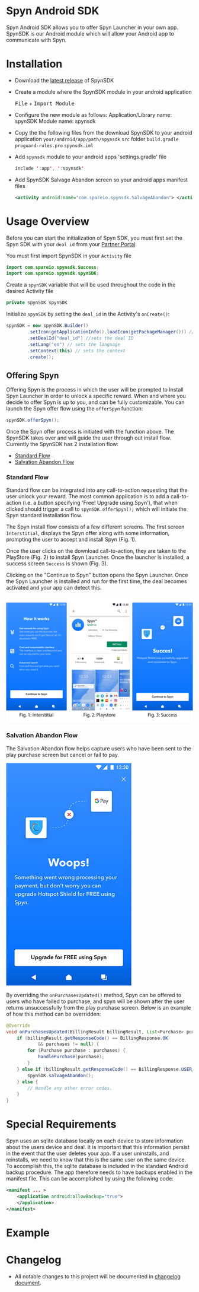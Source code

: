 # Spyn Android SDK

Spyn Android SDK allows you to offer Spyn Launcher in your own app. SpynSDK is our Android module which will allow your Android app to communicate with Spyn.

# Installation

- Download the [latest release](https://github.com/spareio/spyn-sdk/releases) of SpynSDK

- Create a module where the SpynSDK module in your android application

  <kbd>File</kbd> + <kbd>Import Module</kbd>

- Configure the new module as follows: Application/Library name: spynSDK Module name: spynsdk

- Copy the the following files from the download SpynSDK to your android application `your/android/app/path/spynsdk` `src` folder `build.gradle` `proguard-rules.pro` `spynsdk.iml`

- Add `spynsdk` module to your android apps 'settings.gradle' file

  ```java
  include ':app', ':spynsdk'
  ```

- Add SpynSDK Salvage Abandon screen so your android apps manifest files

  ```xml
  <activity android:name="com.spareio.spynsdk.SalvageAbandon"> </activity>
  ```

# Usage Overview

Before you can start the initialization of Spyn SDK, you must first set the Spyn SDK with your `deal id` from your [Partner Portal](https://spare.io).

You must first import SpynSDK in your `Activity` file

```java
import com.spareio.spynsdk.Success;
import com.spareio.spynsdk.spynSDK;
```

Create a `spynSDK` variable that will be used throughout the code in the desired Activity file

```java
private spynSDK spynSDK
```

Initialize `spynSDK` by setting the `deal_id` in the Activity's `onCreate()`:

```java
spynSDK = new spynSDK.Builder()
        .setIcon(getApplicationInfo().loadIcon(getPackageManager())) // sets the app icon
        .setDealId("deal_id") //sets the deal ID
        .setLang("en") // sets the language
        .setContext(this) // sets the context
        .create();
```

## Offering Spyn

Offering Spyn is the process in which the user will be prompted to Install Spyn Launcher in order to unlock a specific reward. When and where you decide to offer Spyn is up to you, and can be fully customizable. You can launch the Spyn offer flow using the `offerSpyn` function:

```java
spynSDK.offerSpyn();
```

Once the Spyn offer process is initiated with the function above. The SpynSDK takes over and will guide the user through out install flow. Currently the SpynSDK has 2 installation flow:

- [Standard Flow](#standard-flow)
- [Salvation Abandon Flow](#salvation-abandon-flow)

### Standard Flow

Standard flow can be integrated into any call-to-action requesting that the user unlock your reward. The most common application is to add a call-to-action (i.e. a button specifying 'Free! Upgrade using Spyn'), that when clicked should trigger a call to `spynSDK.offerSpyn();` which will initiate the Spyn standard installation flow.

The Spyn install flow consists of a few different screens. The first screen `Interstitial`, displays the Spyn offer along with some information, prompting the user to accept and install Spyn (Fig. 1).

Once the user clicks on the download call-to-action, they are taken to the PlayStore (Fig. 2) to install Spyn Launcher. Once the launcher is installed, a success screen `Success` is shown (Fig. 3).

Clicking on the "Continue to Spyn" button opens the Spyn Launcher. Once the Spyn Launcher is installed and run for the first time, the deal becomes activated and your app can detect this.

![Standard Flow](./docs/standard-flow.png?raw=true "Standard Flow")

### Salvation Abandon Flow

The Salvation Abandon flow helps capture users who have been sent to the play purchase screen but cancel or fail to pay.

![Abandon Flow](./docs/abandon-flow.png?raw=true "Abandon Flow")

By overriding the `onPurchasesUpdated()` method, Spyn can be offered to users who have failed to purchase, and spyn will be shown after the user returns unsuccessfully from the play purchase screen. Below is an example of how this method can be overridden:

```java
@Override
void onPurchasesUpdated(BillingResult billingResult, List<Purchase> purchases) {
    if (billingResult.getResponseCode() == BillingResponse.OK
            && purchases != null) {
        for (Purchase purchase : purchases) {
            handlePurchase(purchase);
        }
    } else if (billingResult.getResponseCode() == BillingResponse.USER_CANCELED) {
        spynSDK.salvageAbandon();
    } else {
        // Handle any other error codes.
    }
}
```

# Special Requirements
Spyn uses an sqlite database locally on each device to store information about the users device and deal. It is important that this information persist in the event that the user deletes your app. If a user uninstalls, and reinstalls, we need to know that this is the same user on the same device. To accomplish this, the sqlite database is included in the standard Android backup procedure. The app therefore needs to have backups enabled in the manifest file. This can be accomplished by using the following code:
```xml
<manifest ... >
    <application android:allowBackup="true">
    </application>
</manifest>
```


# Example

# Changelog

- All notable changes to this project will be documented in [changelog document](https://github.com/spareio/spynsdk/blob/master/CHANGELOG.md).
